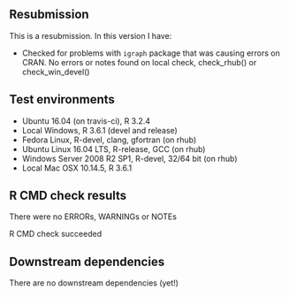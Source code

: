 ## Resubmission
This is a resubmission. In this version I have:

* Checked for problems with `igraph` package that was causing errors on CRAN. No errors or notes found on local check, check_rhub() or check_win_devel()


## Test environments

* Ubuntu 16.04 (on travis-ci), R 3.2.4
* Local Windows, R 3.6.1 (devel and release)
* Fedora Linux, R-devel, clang, gfortran (on rhub)
* Ubuntu Linux 16.04 LTS, R-release, GCC (on rhub)
* Windows Server 2008 R2 SP1, R-devel, 32/64 bit (on rhub)
* Local Mac OSX 10.14.5, R 3.6.1


## R CMD check results

There were no ERRORs, WARNINGs or NOTEs

R CMD check succeeded


## Downstream dependencies

There are no downstream dependencies (yet!)
